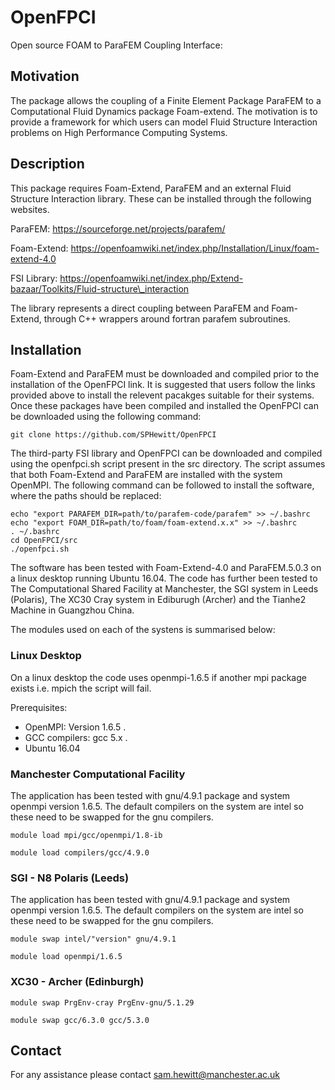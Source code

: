 # OpenFPCI

Open source FOAM to ParaFEM Coupling Interface:

## Motivation

The package allows the coupling of a Finite Element Package ParaFEM to a Computational Fluid Dynamics package Foam-extend. The motivation is to provide a framework for which users can model Fluid Structure Interaction problems on High Performance Computing Systems.

## Description

This package requires Foam-Extend, ParaFEM and an external Fluid Structure Interaction library. These can be installed through the following websites.

ParaFEM: https://sourceforge.net/projects/parafem/

Foam-Extend: https://openfoamwiki.net/index.php/Installation/Linux/foam-extend-4.0

FSI Library: https://openfoamwiki.net/index.php/Extend-bazaar/Toolkits/Fluid-structure\_interaction

The library represents a direct coupling between ParaFEM and Foam-Extend, through C++ wrappers around fortran parafem subroutines.

## Installation

Foam-Extend and ParaFEM must be downloaded and compiled prior to the installation of the OpenFPCI link. It is suggested that users follow the links provided above to install the relevent pacakges suitable for their systems. Once these packages have been compiled and installed the OpenFPCI can be downloaded using the following command: 
```
git clone https://github.com/SPHewitt/OpenFPCI
```

The third-party FSI library and OpenFPCI can be downloaded and compiled using the openfpci.sh script present in the src directory. The script assumes that both Foam-Extend and ParaFEM are installed with the system OpenMPI. The following command can be followed to install the software, where the paths should be replaced:

```
echo "export PARAFEM_DIR=path/to/parafem-code/parafem" >> ~/.bashrc
echo "export FOAM_DIR=path/to/foam/foam-extend.x.x" >> ~/.bashrc
. ~/.bashrc
cd OpenFPCI/src
./openfpci.sh
```

The software has been tested with Foam-Extend-4.0 and ParaFEM.5.0.3 on a linux desktop running Ubuntu 16.04. The code has further been tested to The Computational Shared Facility at Manchester, the SGI system in Leeds (Polaris), The XC30 Cray system in Ediburugh (Archer) and the Tianhe2 Machine in Guangzhou China.

The modules used on each of the systens is summarised below: 

### Linux Desktop

On a linux desktop the code uses openmpi-1.6.5 if another mpi package exists i.e. mpich the script will fail.  

Prerequisites:

* OpenMPI: Version 1.6.5 .
* GCC compilers: gcc 5.x .
* Ubuntu 16.04

### Manchester Computational Facility

The application has been tested with gnu/4.9.1 package and system openmpi version 1.6.5. The default compilers on the system are intel so these need to be swapped for the gnu compilers. 

```
module load mpi/gcc/openmpi/1.8-ib

module load compilers/gcc/4.9.0
```

### SGI - N8 Polaris (Leeds)

The application has been tested with gnu/4.9.1 package and system openmpi version 1.6.5. The default compilers on the system are intel so these need to be swapped for the gnu compilers.

```
module swap intel/"version" gnu/4.9.1

module load openmpi/1.6.5

```

### XC30 -  Archer (Edinburgh)

```
module swap PrgEnv-cray PrgEnv-gnu/5.1.29

module swap gcc/6.3.0 gcc/5.3.0

```

## Contact

For any assistance please contact sam.hewitt@manchester.ac.uk
